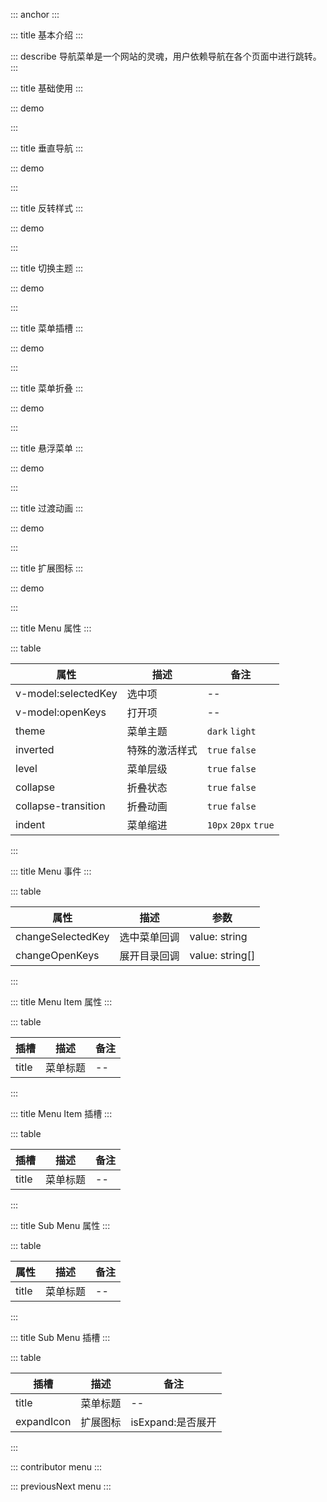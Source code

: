 ::: anchor
:::

::: title 基本介绍
:::

::: describe 导航菜单是一个网站的灵魂，用户依赖导航在各个页面中进行跳转。
:::

::: title 基础使用
:::

::: demo

<template>
  <lay-menu v-model:selected-key="selectedKey" v-model:open-keys="openKeys1">
    <lay-menu-item id="1"><router-link to="/">hahah </router-link></lay-menu-item>
    <lay-menu-item id="2">首页</lay-menu-item>
    <lay-menu-item id="3">首页</lay-menu-item> 
    <lay-sub-menu id="7">
        <template #title>
          首页
        </template>
        <lay-menu-item id="8">首页</lay-menu-item> 
        <lay-menu-item id="9">首页</lay-menu-item>
        <lay-sub-menu title="菜单" id="10">
            <template #title>
              首页
            </template>
            <lay-menu-item id="11">首页</lay-menu-item> 
            <lay-menu-item id="12">首页</lay-menu-item>
            <lay-menu-item id="13">首页</lay-menu-item>
        </lay-sub-menu>
    </lay-sub-menu> 
  </lay-menu>
  <br/>
  <lay-menu v-model:selected-key="selectedKey" v-model:open-keys="openKeys1" theme="light">
    <lay-menu-item id="1"><router-link to="/">hahah </router-link></lay-menu-item>
    <lay-menu-item id="2">首页</lay-menu-item>
    <lay-menu-item id="3">首页</lay-menu-item> 
    <lay-sub-menu id="7">
        <template #title>
          首页
        </template>
        <lay-menu-item id="8">首页</lay-menu-item> 
        <lay-menu-item id="9">首页</lay-menu-item>
        <lay-sub-menu title="菜单" id="10">
            <template #title>
              首页
            </template>
            <lay-menu-item id="11">首页</lay-menu-item> 
            <lay-menu-item id="12">首页</lay-menu-item>
            <lay-menu-item id="13">首页</lay-menu-item>
        </lay-sub-menu>
    </lay-sub-menu> 
  </lay-menu>
</template>

<script>
import { ref } from 'vue'

export default {
  setup() {

    const selectedKey = ref("5")
    const openKeys1 = ref(["7"])   
    return {
      selectedKey,
      openKeys1
    }
  }
}
</script>

:::

::: title 垂直导航
:::

::: demo

<template>
  <lay-menu :selected-key="selectedKey" @change-selected-Key="changeSelectedKey" :indent="true" @change-open-keys="changeOpenKeys" v-model:openKeys="openKeys2" :tree="true">
    <lay-menu-item id="1">首页</lay-menu-item>
    <lay-menu-item id="2">首页</lay-menu-item>
    <lay-menu-item id="3">首页</lay-menu-item> 
    <lay-sub-menu id="7">
        <template #title>
          首页
        </template>
        <lay-menu-item id="8">首页</lay-menu-item> 
        <lay-menu-item id="9">首页</lay-menu-item>
        <lay-sub-menu title="菜单" id="10">
            <template #title>
              首页
            </template>
            <lay-menu-item id="11">首页</lay-menu-item> 
            <lay-menu-item id="12">首页</lay-menu-item>
            <lay-sub-menu title="菜单" id="13">
                <template #title>
                  首页
                </template>
                <lay-menu-item id="14">首页</lay-menu-item> 
                <lay-menu-item id="15">首页</lay-menu-item>
                <lay-sub-menu title="菜单" id="16">
                    <template #title>
                      首页
                    </template>
                    <lay-menu-item id="17">首页</lay-menu-item> 
                    <lay-menu-item id="18">首页</lay-menu-item>
                    <lay-menu-item id="19">首页</lay-menu-item>
                </lay-sub-menu>
            </lay-sub-menu>
        </lay-sub-menu>
    </lay-sub-menu> 
  </lay-menu>
</template>

<script>
import { ref } from 'vue'

export default {
  setup() {

    const openKeys2 = ref(["7"])
    const selectedKey = ref("5")
    const changeSelectedKey = (val) => {
      selectedKey.value = val;
    }

    const changeOpenKeys = (val) => {
      openKeys2.value = val;
    }

    return {
      indent,
      openKeys2,
      selectedKey,
      changeOpenKeys,
      changeSelectedKey
    }
  }
}
</script>

:::

::: title 反转样式
:::

::: demo

<template>
  <lay-menu :level="isLevel" v-model:selected-key="selectedKey" inverted="true" v-model:open-keys="openKeys3" :tree="true">
    <lay-menu-item id="1">首页</lay-menu-item>
    <lay-menu-item id="2">首页</lay-menu-item>
    <lay-menu-item id="3">首页</lay-menu-item> 
    <lay-sub-menu id="7">
        <template #title>
          首页
        </template>
        <lay-menu-item id="8">首页</lay-menu-item> 
        <lay-menu-item id="9">首页</lay-menu-item>
        <lay-sub-menu id="10">
            <template #title>
              首页
            </template>
            <lay-menu-item id="11">首页</lay-menu-item> 
            <lay-menu-item id="12">首页</lay-menu-item>
            <lay-menu-item id="13">首页</lay-menu-item>
        </lay-sub-menu>
    </lay-sub-menu> 
  </lay-menu>
</template>

<script>
import { ref } from 'vue'

export default {
  setup() {

    const isLevel = ref(false);
    const openKeys3 = ref(["7"]);
    const selectedKey = ref("5");

    return {
      isLevel,
      openKeys3,
      selectedKey
    }
  }
}
</script>

:::

::: title 切换主题
:::

::: demo

<template>
  <lay-menu v-model:selected-key="selectedKey" theme="light" v-model:openKeys="openKeys4" :tree="true">
    <lay-menu-item id="1">
      <template #title>
        菜单
      </template>
    </lay-menu-item>
    <lay-menu-item id="2">
      <template #title>
        菜单
      </template>
    </lay-menu-item>
    <lay-menu-item id="3">
      <template #title>
        菜单
      </template>
    </lay-menu-item> 
    <lay-sub-menu id="7">
        <template #title>
          目录
        </template>
        <lay-menu-item id="8">
          菜单
        </lay-menu-item> 
        <lay-menu-item id="9">
          菜单
        </lay-menu-item>
        <lay-sub-menu title="菜单" id="10">
            <template #title>
              目录
            </template>
            <lay-menu-item id="11">
              菜单
            </lay-menu-item> 
            <lay-menu-item id="12">
              菜单
            </lay-menu-item>
            <lay-menu-item id="13">
              菜单
            </lay-menu-item>
        </lay-sub-menu>
    </lay-sub-menu> 
  </lay-menu>
</template>

<script>
import { ref } from 'vue'

export default {
  setup() {

    const openKeys4 = ref(["7"])
    const selectedKey = ref("5")

    return {
      openKeys4,
      selectedKey
    }
  }
}
</script>

:::

::: title 菜单插槽
:::

::: demo

<template>
  <lay-menu v-model:selected-key="selectedKey" v-model:open-keys="openKeys5" v-model:tree="isTree">
    <lay-menu-item id="1">
      <router-link to="">
        <lay-icon type="layui-icon-home"></lay-icon> 
        首页
      </router-link>
    </lay-menu-item>
    <lay-sub-menu id="7">
        <template v-slot:title> 
          <router-link to="">
            <lay-icon type="layui-icon-home"></lay-icon> 
            目录
          </router-link>
        </template>
        <lay-menu-item id="8">
            <router-link to="">
              <lay-icon type="layui-icon-home"></lay-icon> 
              菜单
            </router-link>
        </lay-menu-item> 
        <lay-menu-item id="9">
            <router-link to="">
              <lay-icon type="layui-icon-home"></lay-icon> 
              菜单
            </router-link>
        </lay-menu-item>
    </lay-sub-menu> 
  </lay-menu>
</template>

<script>
import { ref } from 'vue'

export default {
  setup() {

    const isTree = ref(true)
    const selectedKey = ref("5")
    const openKeys5 = ref(["7"])

    return {
      isTree,
      openKeys5,
      selectedKey
    }
  }
}
</script>

:::

::: title 菜单折叠
:::

::: demo

<template>
  <lay-switch v-model="collapse"></lay-switch>
  <br/>
  <br/>
  <lay-menu v-model:selected-key="selectedKey" v-model:tree="isTree" v-model:open-keys="openKeys6" :collapse="collapse">
    <lay-menu-item id="1">
        <template #icon>
          <lay-icon type="layui-icon-home"></lay-icon> 
        </template>
        <template #title>
          首页
        </template>
    </lay-menu-item>
    <lay-menu-item id="2">
        <template #icon>
          <lay-icon type="layui-icon-home"></lay-icon> 
        </template>
        <template #title>
          首页
        </template>
    </lay-menu-item>
    <lay-menu-item id="3">
        <template #icon>
          <lay-icon type="layui-icon-home"></lay-icon> 
        </template>
        <template #title>
          首页
        </template>
    </lay-menu-item> 
    <lay-sub-menu title="目录" id="7">
        <template #icon>
          <lay-icon type="layui-icon-home"></lay-icon> 
        </template>
        <template #title>
          首页
        </template>
        <lay-menu-item id="8">
                  <template #icon>
          <lay-icon type="layui-icon-home"></lay-icon> 
        </template>
        <template #title>
          首页
        </template>
        </lay-menu-item> 
        <lay-menu-item id="9">
        <template #icon>
          <lay-icon type="layui-icon-home"></lay-icon> 
        </template>
        <template #title>
          首页
        </template>
        </lay-menu-item>
        <lay-sub-menu id="10">
            <template #icon>
              <lay-icon type="layui-icon-home"></lay-icon> 
            </template>
            <template #title>
              首页
            </template>
            <lay-menu-item id="11">
                      <template #icon>
          <lay-icon type="layui-icon-home"></lay-icon> 
        </template>
        <template #title>
          首页
        </template>
            </lay-menu-item> 
            <lay-menu-item id="12">
                      <template #icon>
          <lay-icon type="layui-icon-home"></lay-icon> 
        </template>
        <template #title>
          首页
        </template>
            </lay-menu-item>
            <lay-sub-menu id="13">
              <template #icon>
                <lay-icon type="layui-icon-home"></lay-icon> 
              </template>
              <template #title>
              首页
              </template>
              <lay-menu-item id="14">
                        <template #icon>
          <lay-icon type="layui-icon-home"></lay-icon> 
        </template>
        <template #title>
          首页
        </template>
              </lay-menu-item> 
              <lay-menu-item id="15">
                        <template #icon>
          <lay-icon type="layui-icon-home"></lay-icon> 
        </template>
        <template #title>
          首页
        </template>
              </lay-menu-item>
              <lay-menu-item id="16">
                        <template #icon>
          <lay-icon type="layui-icon-home"></lay-icon> 
        </template>
        <template #title>
          首页
        </template>
              </lay-menu-item>
          </lay-sub-menu>
        </lay-sub-menu>
    </lay-sub-menu> 
  </lay-menu>
</template>

<script>
import { ref } from 'vue'

export default {
  setup() {

    const selectedKey = ref("5")
    const openKeys6 = ref(["7"])
    const collapse = ref(true)   
    const isTree = ref(true)
    return {
      selectedKey,
      openKeys6,
      colapse,
      isTree
    }
  }
}
</script>

:::

::: title 悬浮菜单
:::

::: demo

<template>
  <lay-switch v-model="collapse20"></lay-switch>&nbsp;&nbsp;
  <lay-switch v-model="active20">
    <template #onswitch-icon>亮</template>
    <template #unswitch-icon>黑</template>
  </lay-switch>
  <br/>
  <br/>
  <lay-menu v-model:selected-key="selectedKey20" :theme="active20 ? 'dark' : 'light'" v-model:tree="isTree20" v-model:open-keys="openKeys20" :collapse="collapse20">
    <lay-menu-item id="1">
        <template #icon>
          <lay-icon type="layui-icon-home"></lay-icon> 
        </template>
        <template #title>
          首页
        </template>
    </lay-menu-item>
    <lay-menu-item id="2">
        <template #icon>
          <lay-icon type="layui-icon-home"></lay-icon> 
        </template>
        <template #title>
          首页
        </template>
    </lay-menu-item>
    <lay-sub-menu id="3">
      <template #icon><lay-icon type="layui-icon-home"></lay-icon></template>
      <template #title>  
        首页 
      </template>
      <lay-menu-item id="4">
        <template #title>首页</template>
      </lay-menu-item> 
      <lay-menu-item id="5">
        <template #title>菜单一</template>
      </lay-menu-item>
      <lay-sub-menu>
        <template #title>首页</template>
        <lay-menu-item id="7">
          <template #title>首页</template>
        </lay-menu-item> 
      </lay-sub-menu>
      <lay-sub-menu id="6">
        <template #title>首页</template>
        <lay-menu-item id="7">
          <template #title>首页</template>
        </lay-menu-item> 
        <lay-menu-item id="8">
          <template #title>首页</template>
        </lay-menu-item>
        <lay-sub-menu id="9">
          <template #title>首页</template>
          <lay-menu-item id="10">
            <template #title>首页</template>
          </lay-menu-item> 
          <lay-menu-item id="11">
            <template #title>首页</template>
          </lay-menu-item>
          <lay-menu-item id="12">
            <template #title>首页</template>
          </lay-menu-item>
        </lay-sub-menu>
      </lay-sub-menu>
    </lay-sub-menu>  
    <lay-sub-menu id="13">
        <template #icon>
          <lay-icon type="layui-icon-home"></lay-icon> 
        </template>
        <template #title>
          首页
        </template>
        <lay-menu-item id="14">
                  <template #icon>
          <lay-icon type="layui-icon-home"></lay-icon> 
        </template>
        <template #title>
          首页
        </template>
        </lay-menu-item> 
        <lay-menu-item id="15">
        <template #icon>
          <lay-icon type="layui-icon-home"></lay-icon> 
        </template>
        <template #title>
          首页
        </template>
        </lay-menu-item>
        <lay-sub-menu id="16">
            <template #icon>
              <lay-icon type="layui-icon-home"></lay-icon> 
            </template>
            <template #title>
              首页
            </template>
            <lay-menu-item id="17">
                      <template #icon>
          <lay-icon type="layui-icon-home"></lay-icon> 
        </template>
        <template #title>
          首页
        </template>
            </lay-menu-item> 
            <lay-menu-item id="18">
                      <template #icon>
          <lay-icon type="layui-icon-home"></lay-icon> 
        </template>
        <template #title>
          首页
        </template>
            </lay-menu-item>
            <lay-sub-menu id="19">
              <template #icon>
                <lay-icon type="layui-icon-home"></lay-icon> 
              </template>
              <template #title>
              首页
              </template>
              <lay-menu-item id="20">
                        <template #icon>
          <lay-icon type="layui-icon-home"></lay-icon> 
        </template>
        <template #title>
          首页
        </template>
              </lay-menu-item> 
              <lay-menu-item id="21">
                        <template #icon>
          <lay-icon type="layui-icon-home"></lay-icon> 
        </template>
        <template #title>
          首页
        </template>
              </lay-menu-item>
              <lay-menu-item id="22">
                        <template #icon>
          <lay-icon type="layui-icon-home"></lay-icon> 
        </template>
        <template #title>
          首页
        </template>
              </lay-menu-item>
          </lay-sub-menu>
        </lay-sub-menu>
    </lay-sub-menu> 
  </lay-menu>
</template>

<script>
import { ref } from 'vue'

export default {
  setup() {

    const selectedKey20 = ref("5")
    const openKeys20 = ref(["7"])
    const collapse20 = ref(true)   
    const isTree20 = ref(true)
    const active20 = ref(true)
    return {
      selectedKey,
      openKeys6,
      colapse,
      isTree,
      active20
    }
  }
}
</script>

:::

::: title 过渡动画
:::

::: demo

<template>
  <lay-menu v-model:selected-key="selectedKey" :collapse-transition="collapseTransition" v-model:open-keys="openKeys7" v-model:tree="isTree">
    <lay-menu-item id="1">
      <router-link to="">
        <lay-icon type="layui-icon-home"></lay-icon> 
        首页
      </router-link>
    </lay-menu-item>
    <lay-sub-menu id="7">
        <template v-slot:title> 
          <router-link to="">
            <lay-icon type="layui-icon-home"></lay-icon> 
            目录
          </router-link>
        </template>
        <lay-menu-item id="8">
            <router-link to="">
              <lay-icon type="layui-icon-home"></lay-icon> 
              菜单
            </router-link>
        </lay-menu-item> 
        <lay-menu-item id="9">
            <router-link to="">
              <lay-icon type="layui-icon-home"></lay-icon> 
              菜单
            </router-link>
        </lay-menu-item>
    </lay-sub-menu> 
  </lay-menu>
</template>

<script>
import { ref } from 'vue'

export default {
  setup() {

    const isTree = ref(true)
    const collapseTransition = ref(false);
    const selectedKey = ref("5")
    const openKeys7 = ref(["7"])

    return {
      isTree,
      openKeys7,
      selectedKey,
      collapseTransition
    }
  }
}
</script>

:::

::: title 扩展图标
:::

::: demo

<template>
  <lay-menu v-model:selected-key="selectedKey" v-model:open-keys="openKeys7" v-model:tree="isTree">
    <lay-menu-item id="1">
      <router-link to="">
        <lay-icon type="layui-icon-home"></lay-icon> 
        首页
      </router-link>
    </lay-menu-item>
    <lay-sub-menu id="7">
        <template v-slot:title> 
          <router-link to="">
            <lay-icon type="layui-icon-home"></lay-icon> 
            目录
          </router-link>
        </template>
        <template v-slot:expandIcon={isExpand}>
          {{isExpand}}
        </template>
        <lay-menu-item id="8">
            <router-link to="">
              <lay-icon type="layui-icon-home"></lay-icon> 
              菜单
            </router-link>
        </lay-menu-item> 
        <lay-menu-item id="9">
            <router-link to="">
              <lay-icon type="layui-icon-home"></lay-icon> 
              菜单
            </router-link>
        </lay-menu-item>
    </lay-sub-menu> 
  </lay-menu>
</template>

<script>
import { ref } from 'vue'

export default {
  setup() {

    const isTree = ref(true)
    const openKeys7 = ref(["7"])
    const selectedKey = ref("5")

    return {
      isTree,
      openKeys7,
      selectedKey,
    }
  }
}
</script>

:::

::: title Menu 属性
:::

::: table

| 属性                | 描述           | 备注           |
| ------------------- | -------------- | -------------- |
| v-model:selectedKey | 选中项         | --             |
| v-model:openKeys    | 打开项         | --             |
| theme               | 菜单主题       | `dark` `light` |
| inverted            | 特殊的激活样式 | `true` `false` |
| level               | 菜单层级       | `true` `false` |
| collapse            | 折叠状态       | `true` `false` |
| collapse-transition  | 折叠动画       | `true` `false` |
| indent              | 菜单缩进        | `10px` `20px` `true`  |

:::

::: title Menu 事件
:::

::: table

| 属性                | 描述                | 参数             |
| ------------------- | ------------------- | --------------  | 
| changeSelectedKey   | 选中菜单回调         | value: string   |
| changeOpenKeys      | 展开目录回调         | value: string[] |

:::

::: title Menu Item 属性
:::

::: table

| 插槽  | 描述     | 备注 |
| ----- | -------- | ---- |
| title | 菜单标题 | --   |

:::

::: title Menu Item 插槽
:::

::: table

| 插槽  | 描述     | 备注 |
| ----- | -------- | ---- |
| title | 菜单标题 | --   |

:::

::: title Sub Menu 属性
:::

::: table

| 属性  | 描述     | 备注 |
| ----- | -------- | ---- |
| title | 菜单标题 | --   |

:::

::: title Sub Menu 插槽
:::

::: table

| 插槽  | 描述     | 备注 |
| ----- | -------- | ---- |
| title | 菜单标题 | --   |
| expandIcon | 扩展图标 | isExpand:是否展开   |
:::

::: contributor menu
:::  

::: previousNext menu
:::
